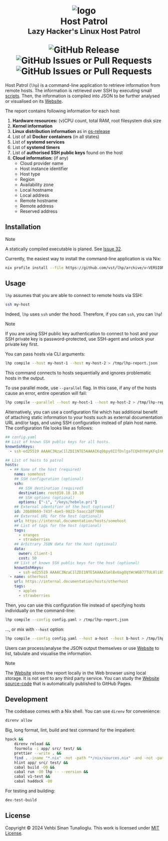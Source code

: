 <h1 align="center">
    <div>
        <img alt="logo" src="https://github.com/vst/lhp/assets/374793/cad6706b-0384-4a71-9ca5-21ade9ce3d1e" />
    </div>
    <div>Host Patrol</div>
    <sub>Lazy Hacker's Linux Host Patrol</sub>
    <p></p>
    <div>
        <img alt="GitHub Release" src="https://img.shields.io/github/v/release/vst/lhp?display_name=tag&style=for-the-badge">
        <img alt="GitHub Issues or Pull Requests" src="https://img.shields.io/github/issues/vst/lhp?style=for-the-badge">
        <img alt="GitHub Issues or Pull Requests" src="https://img.shields.io/github/issues-pr/vst/lhp?style=for-the-badge">
    </div>
</h1>

Host Patrol (`lhp`) is a command-line application to retrieve
information from remote hosts. The information is retrieved over SSH
by executing small [scripts]. Then, the information is compiled into
JSON to be further analysed or visualised on its [Website].

The report contains following information for each host:

1. **Hardware resources:** (v)CPU count, total RAM, root filesystem disk size
1. **Kernel information**
1. **Linux distribution information** as in [os-release]
1. List of all **Docker containers** (in all states)
1. List of **systemd services**
1. List of **systemd timers**
1. List of **authorised SSH public keys**  found on the host
1. **Cloud information:** (if any)
   - Cloud provider name
   - Host instance identifier
   - Host type
   - Region
   - Availability zone
   - Local hostname
   - Local address
   - Remote hostname
   - Remote address
   - Reserved address

## Installation

> [!NOTE]
>
> A statically compiled executable is planed. See [Issue 32].

Currently, the easiest way to install the command-line application is
via Nix:

```sh
nix profile install --file https://github.com/vst/lhp/archive/v<VERSION>.tar.gz app
```

## Usage

`lhp` assumes that you are able to connect to remote hosts via SSH:

```sh
ssh my-host
```

Indeed, `lhp` uses `ssh` under the hood. Therefore, if you can `ssh`,
you can `lhp`!

> [!NOTE]
>
> If you are using SSH public key authentication to connect to host
> and your SSH private key is password-protected, use SSH-agent and
> unlock your private key first.

You can pass hosts via CLI arguments:

```sh
lhp compile --host my-host-1 --host my-host-2 > /tmp/lhp-report.json
```

This command connects to hosts sequentially and ignores problematic
hosts in the output.

To use parallel mode, use `--parallel` flag. In this case, if any of
the hosts cause an error, entire operation will fail:

```sh
lhp compile --parallel --host my-host-1 --host my-host-2 > /tmp/lhp-report.json
```

Alternatively, you can use a configuration file which has additional
benefit of attaching static information to your hosts such as external
documentation URL and/or tags, and using SSH configuration instead of
plain host name. The configuration file looks like as follows:

```yaml
## config.yaml
## List of known SSH public keys for all hosts.
knownSshKeys:
  - ssh-ed25519 AAAAC3NzaC1lZDI1NTE5AAAAIKq9bpy0IIfDnlgaTCQk0YhKyKFqInRjoqeIPlBuiFwS test-key-admin

## List of hosts to patrol
hosts:
  - ## Name of the host (required)
    name: somehost
    ## SSH configuration (optional)
    ssh:
      ## SSH destination (required)
      destination: root@10.10.10.10
      ## SSH options (optional)
      options: ["-i", "/keys/hebele.pri"]
    ## External identifier of the host (optional)
    id: 20b88669-743f-4ae5-9823-5aacc2df7086
    ## External URL for the host (optional)
    url: https://internal.documentation/hosts/somehost
    ## List of tags for the host (optional)
    tags:
      - oranges
      - strawberries
    ## Arbitrary JSON data for the host (optional)
    data:
      owner: Client-1
      cost: 50
    ## List of known SSH public keys for the host (optional)
    knownSshKeys:
      - ssh-ed25519 AAAAC3NzaC1lZDI1NTE5AAAAIGmlBxUagOqtWcW6B77TUL8li85ZNYx0tphd3TSx4SEB test-key-tenant
  - name: otherhost
    url: https://internal.documentation/hosts/otherhost
    tags:
      - apples
      - strawberries
```

Then, you can use this configuration file instead of specifying hosts
individually on the command-line:

```sh
lhp compile --config config.yaml > /tmp/lhp-report.json
```

..., or mix with `--host` option:

```sh
lhp compile --config config.yaml --host a-host --host b-host > /tmp/lhp-report.json
```

Users can process/analyse the JSON output themselves or use [Website]
to list, tabulate and visualise the information.

> [!NOTE]
>
> The [Website] stores the report locally in the Web browser using
> local storage. It is not sent to any third party service. You can
> study the [Website source-code] that is automatically published to
> GitHub Pages.

## Development

The codebase comes with a Nix shell. You can use `direnv` for convenience:

```sh
direnv allow
```

Big, long format, lint, build and test command for the impatient:

```sh
hpack &&
    direnv reload &&
    fourmolu -i app/ src/ test/ &&
    prettier --write . &&
    find . -iname "*.nix" -not -path "*/nix/sources.nix" -and -not -path "*/website/node_modules/*.nix" -print0 | xargs --null nixpkgs-fmt &&
    hlint app/ src/ test/ &&
    cabal build -O0 &&
    cabal run -O0 lhp -- --version &&
    cabal v1-test &&
    cabal haddock -O0
```

For testing and building:

```sh
dev-test-build
```

## License

Copyright &copy; 2024 Vehbi Sinan Tunalioglu. This work is licensed
under [MIT License].

<!-- REFERENCES -->

[Issue 32]: https://github.com/vst/lhp/issues/32
[Website]: https://thenegation.com/lhp
[os-release]: https://www.freedesktop.org/software/systemd/man/latest/os-release.html
[scripts]: ./src/scripts
[Website source-code]: ./website
[MIT License]: https://opensource.org/license/mit
